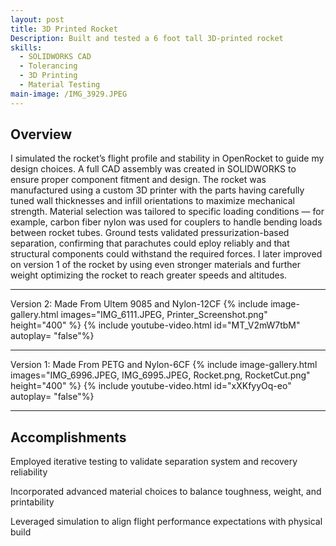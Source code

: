 ```yaml
---
layout: post
title: 3D Printed Rocket
Description: Built and tested a 6 foot tall 3D-printed rocket 
skills:
  - SOLIDWORKS CAD
  - Tolerancing
  - 3D Printing
  - Material Testing
main-image: /IMG_3929.JPEG
---
```


## Overview
I simulated the rocket’s flight profile and stability in OpenRocket to guide my design choices. A full CAD assembly was created in SOLIDWORKS to ensure proper component fitment and design. The rocket was manufactured using a custom 3D printer with the parts having carefully tuned wall thicknesses and infill orientations to maximize mechanical strength. Material selection was tailored to specific loading conditions — for example, carbon fiber nylon was used for couplers to handle bending loads between rocket tubes. Ground tests validated pressurization-based separation, confirming that parachutes could eploy reliably and that structural components could withstand the required forces. I later improved on version 1 of the rocket by using even stronger materials and further weight optimizing the rocket to reach greater speeds and altitudes.

---
Version 2: Made From Ultem 9085 and Nylon-12CF
{% include image-gallery.html images="IMG_6111.JPEG, Printer_Screenshot.png" height="400" %} 
{% include youtube-video.html id="MT_V2mW7tbM" autoplay= "false"%} 

---

Version 1: Made From PETG and Nylon-6CF
{% include image-gallery.html images="IMG_6996.JPEG, IMG_6995.JPEG, Rocket.png, RocketCut.png" height="400" %}
{% include youtube-video.html id="xXKfyyOq-eo" autoplay= "false"%} 

---

## Accomplishments
Employed iterative testing to validate separation system and recovery reliability

Incorporated advanced material choices to balance toughness, weight, and printability

Leveraged simulation to align flight performance expectations with physical build
